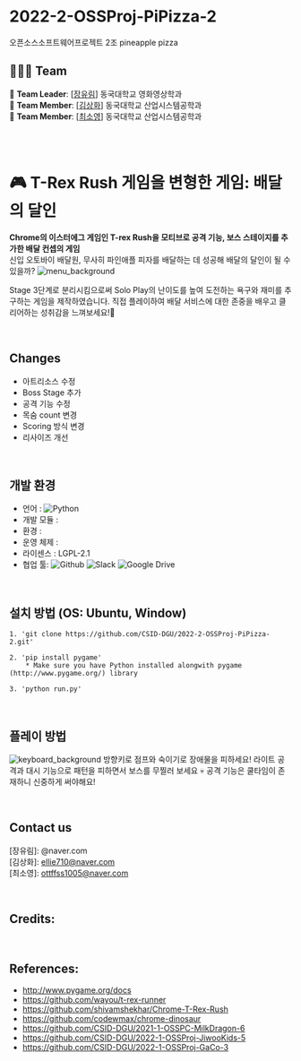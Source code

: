 # 2022-2-OSSProj-PiPizza-2
오픈소스소프트웨어프로젝트 2조 pineapple pizza

## 🙋🏻‍♀️ Team
🔴 **Team Leader**: [[장유림](https://github.com/urimJ)] 동국대학교 영화영상학과 <br>
🔴 **Team Member**: [[김상화](https://github.com/holy0)] 동국대학교 산업시스템공학과 <br>
🔴 **Team Member**: [[최소영](https://github.com/ottffss1005)] 동국대학교 산업시스템공학과

<br><br>

# 🎮 T-Rex Rush 게임을 변형한 게임: 배달의 달인
<b font-size="150">Chrome의 이스터에그 게임인 T-rex Rush을 모티브로 공격 기능, 보스 스테이지를 추가한 배달 컨셉의 게임</b><br>
신입 오토바이 배달원, 무사히 파인애플 피자를 배달하는 데 성공해 배달의 달인이 될 수 있을까?
![menu_background](https://user-images.githubusercontent.com/96487453/206763263-cbd0bba2-7f47-4c2b-b915-a12b61ab12ea.png)

Stage 3단계로 분리시킴으로써 Solo Play의 난이도를 높여 도전하는 욕구와 재미를 추구하는 게임을 제작하였습니다.
직접 플레이하여 배달 서비스에 대한 존중을 배우고 클리어하는 성취감을 느껴보세요!🤪

<br>

## Changes
* 아트리소스 수정
* Boss Stage 추가
* 공격 기능 수정
* 목숨 count 변경
* Scoring 방식 변경
* 리사이즈 개선

<br>

## 개발 환경
* 언어 : <img alt="Python" src ="https://img.shields.io/badge/-python-skyblue?logo=python"/>
* 개발 모듈 : <img alt="" src ="https://img.shields.io/badge/pygame-2.1.2-lightsalmon">
* 환경 : <img alt="" src ="https://img.shields.io/badge/IDE-VSCode-indianred">
* 운영 체제 : <img alt="" src ="https://img.shields.io/badge/OS-Window|Linux|Ubuntu-coral">
* 라이센스 :  LGPL-2.1
* 협업 툴: <img alt="Github" src ="https://img.shields.io/badge/-github-black?logo=github"/> <img alt ="Slack" src = "https://img.shields.io/badge/-Slack-yellow?logo=slack"> <img alt ="Google Drive" src = "https://img.shields.io/badge/-Google Drive-lightgrey?logo=google drive">

<br>

## 설치 방법 (OS: Ubuntu, Window)
```
1. 'git clone https://github.com/CSID-DGU/2022-2-OSSProj-PiPizza-2.git'

2. 'pip install pygame'
    * Make sure you have Python installed alongwith pygame (http://www.pygame.org/) library

3. 'python run.py'
```

<br>

## 플레이 방법
![keyboard_background](https://user-images.githubusercontent.com/96487453/206768583-f43662a8-e50b-4f14-b006-8c108ff36e42.png)
방향키로 점프와 숙이기로 장애물을 피하세요!
라이트 공격과 대시 기능으로 패턴을 피하면서 보스를 무찔러 보세요 💀
공격 기능은 쿨타임이 존재하니 신중하게 써야해요!

<br>

## Contact us
[장유림]: @naver.com <br>
[김상화]: ellie710@naver.com <br>
[최소영]: ottffss1005@naver.com <br>

<br>

## Credits:

<br>

## References:
- http://www.pygame.org/docs
- https://github.com/wayou/t-rex-runner
- https://github.com/shivamshekhar/Chrome-T-Rex-Rush
- https://github.com/codewmax/chrome-dinosaur
- https://github.com/CSID-DGU/2021-1-OSSPC-MilkDragon-6
- https://github.com/CSID-DGU/2022-1-OSSProj-JiwooKids-5
- https://github.com/CSID-DGU/2022-1-OSSProj-GaCo-3
